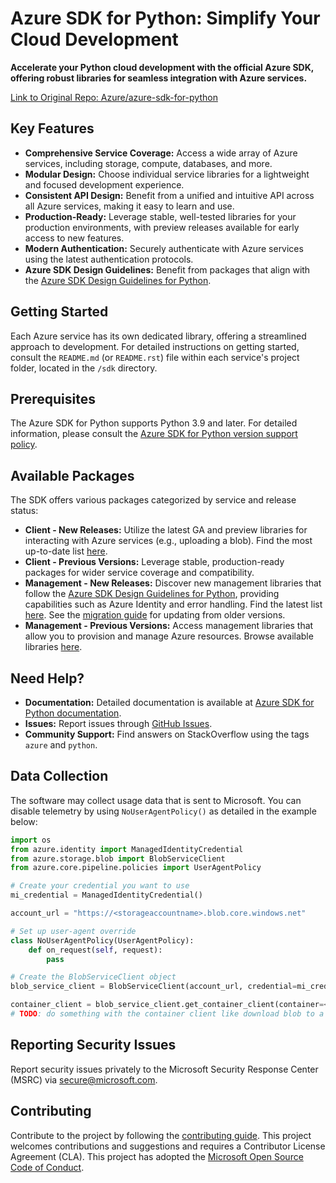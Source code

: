 # Azure SDK for Python: Simplify Your Cloud Development

**Accelerate your Python cloud development with the official Azure SDK, offering robust libraries for seamless integration with Azure services.**

[Link to Original Repo: Azure/azure-sdk-for-python](https://github.com/Azure/azure-sdk-for-python)

## Key Features

*   **Comprehensive Service Coverage:** Access a wide array of Azure services, including storage, compute, databases, and more.
*   **Modular Design:** Choose individual service libraries for a lightweight and focused development experience.
*   **Consistent API Design:** Benefit from a unified and intuitive API across all Azure services, making it easy to learn and use.
*   **Production-Ready:** Leverage stable, well-tested libraries for your production environments, with preview releases available for early access to new features.
*   **Modern Authentication:** Securely authenticate with Azure services using the latest authentication protocols.
*   **Azure SDK Design Guidelines:** Benefit from packages that align with the [Azure SDK Design Guidelines for Python](https://azure.github.io/azure-sdk/python/guidelines/).

## Getting Started

Each Azure service has its own dedicated library, offering a streamlined approach to development. For detailed instructions on getting started, consult the `README.md` (or `README.rst`) file within each service's project folder, located in the `/sdk` directory.

## Prerequisites

The Azure SDK for Python supports Python 3.9 and later. For detailed information, please consult the [Azure SDK for Python version support policy](https://github.com/Azure/azure-sdk-for-python/wiki/Azure-SDKs-Python-version-support-policy).

## Available Packages

The SDK offers various packages categorized by service and release status:

*   **Client - New Releases:** Utilize the latest GA and preview libraries for interacting with Azure services (e.g., uploading a blob).  Find the most up-to-date list [here](https://azure.github.io/azure-sdk/releases/latest/index.html#python).
*   **Client - Previous Versions:** Leverage stable, production-ready packages for wider service coverage and compatibility.
*   **Management - New Releases:** Discover new management libraries that follow the [Azure SDK Design Guidelines for Python](https://azure.github.io/azure-sdk/python/guidelines/), providing capabilities such as Azure Identity and error handling. Find the latest list [here](https://azure.github.io/azure-sdk/releases/latest/mgmt/python.html). See the [migration guide](https://github.com/Azure/azure-sdk-for-python/blob/main/doc/sphinx/mgmt_quickstart.rst#migration-guide) for updating from older versions.
*   **Management - Previous Versions:**  Access management libraries that allow you to provision and manage Azure resources. Browse available libraries [here](https://azure.github.io/azure-sdk/releases/latest/all/python.html).

## Need Help?

*   **Documentation:** Detailed documentation is available at [Azure SDK for Python documentation](https://aka.ms/python-docs).
*   **Issues:** Report issues through [GitHub Issues](https://github.com/Azure/azure-sdk-for-python/issues).
*   **Community Support:** Find answers on StackOverflow using the tags `azure` and `python`.

## Data Collection

The software may collect usage data that is sent to Microsoft. You can disable telemetry by using `NoUserAgentPolicy()` as detailed in the example below:

```python
import os
from azure.identity import ManagedIdentityCredential
from azure.storage.blob import BlobServiceClient
from azure.core.pipeline.policies import UserAgentPolicy

# Create your credential you want to use
mi_credential = ManagedIdentityCredential()

account_url = "https://<storageaccountname>.blob.core.windows.net"

# Set up user-agent override
class NoUserAgentPolicy(UserAgentPolicy):
    def on_request(self, request):
        pass

# Create the BlobServiceClient object
blob_service_client = BlobServiceClient(account_url, credential=mi_credential, user_agent_policy=NoUserAgentPolicy())

container_client = blob_service_client.get_container_client(container=<container_name>)
# TODO: do something with the container client like download blob to a file
```

## Reporting Security Issues

Report security issues privately to the Microsoft Security Response Center (MSRC) via <secure@microsoft.com>.

## Contributing

Contribute to the project by following the [contributing guide](https://github.com/Azure/azure-sdk-for-python/blob/main/CONTRIBUTING.md). This project welcomes contributions and suggestions and requires a Contributor License Agreement (CLA). This project has adopted the [Microsoft Open Source Code of Conduct](https://opensource.microsoft.com/codeofconduct/).